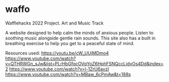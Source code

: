 # waffo
Wafflehacks 2022 Project. Art and Music Track

A website designed to help calm the minds of anxious people. Listen to soothing music alongside gentle rain sounds. This site also has a built in breathing exercise to help you get to a peaceful state of mind.

Resources used:
https://youtu.be/cW_UUjMDmo4
https://www.youtube.com/watch?v=QTHRWGn_sJw&list=PLrHbGfqcOVqYoZ6HphFSNQccLjdvOs4Dd&index=2
https://www.youtube.com/watch?v=l-1ZrU6avzI
https://www.youtube.com/watch?v=MBaw_6cPmAw&t=188s

